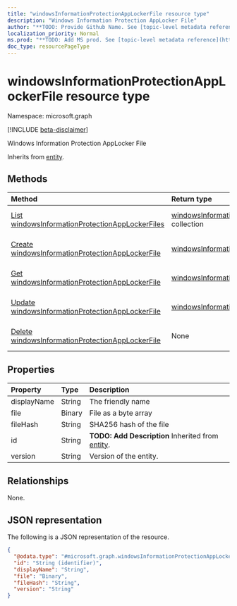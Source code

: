 ```yaml
---
title: "windowsInformationProtectionAppLockerFile resource type"
description: "Windows Information Protection AppLocker File"
author: "**TODO: Provide Github Name. See [topic-level metadata reference](https://msgo.azurewebsites.net/add/document/guidelines/metadata.html#topic-level-metadata)**"
localization_priority: Normal
ms.prod: "**TODO: Add MS prod. See [topic-level metadata reference](https://msgo.azurewebsites.net/add/document/guidelines/metadata.html#topic-level-metadata)**"
doc_type: resourcePageType
---
```


# windowsInformationProtectionAppLockerFile resource type

Namespace: microsoft.graph

[!INCLUDE [beta-disclaimer](../../includes/beta-disclaimer.md)]

Windows Information Protection AppLocker File


Inherits from [entity](../resources/entity.md).

## Methods
|Method|Return type|Description|
|:---|:---|:---|
|[List windowsInformationProtectionAppLockerFiles](../api/windowsinformationprotectionapplockerfile-list.md)|[windowsInformationProtectionAppLockerFile](../resources/windowsinformationprotectionapplockerfile.md) collection|Get a list of the [windowsInformationProtectionAppLockerFile](../resources/windowsinformationprotectionapplockerfile.md) objects and their properties.|
|[Create windowsInformationProtectionAppLockerFile](../api/windowsinformationprotectionapplockerfile-create.md)|[windowsInformationProtectionAppLockerFile](../resources/windowsinformationprotectionapplockerfile.md)|Create a new [windowsInformationProtectionAppLockerFile](../resources/windowsinformationprotectionapplockerfile.md) object.|
|[Get windowsInformationProtectionAppLockerFile](../api/windowsinformationprotectionapplockerfile-get.md)|[windowsInformationProtectionAppLockerFile](../resources/windowsinformationprotectionapplockerfile.md)|Read the properties and relationships of a [windowsInformationProtectionAppLockerFile](../resources/windowsinformationprotectionapplockerfile.md) object.|
|[Update windowsInformationProtectionAppLockerFile](../api/windowsinformationprotectionapplockerfile-update.md)|[windowsInformationProtectionAppLockerFile](../resources/windowsinformationprotectionapplockerfile.md)|Update the properties of a [windowsInformationProtectionAppLockerFile](../resources/windowsinformationprotectionapplockerfile.md) object.|
|[Delete windowsInformationProtectionAppLockerFile](../api/windowsinformationprotectionapplockerfile-delete.md)|None|Deletes a [windowsInformationProtectionAppLockerFile](../resources/windowsinformationprotectionapplockerfile.md) object.|

## Properties
|Property|Type|Description|
|:---|:---|:---|
|displayName|String|The friendly name|
|file|Binary|File as a byte array|
|fileHash|String|SHA256 hash of the file|
|id|String|**TODO: Add Description** Inherited from [entity](../resources/entity.md).|
|version|String|Version of the entity.|

## Relationships
None.

## JSON representation
The following is a JSON representation of the resource.
<!-- {
  "blockType": "resource",
  "keyProperty": "id",
  "@odata.type": "microsoft.graph.windowsInformationProtectionAppLockerFile",
  "baseType": "microsoft.graph.entity",
  "openType": false
}
-->
``` json
{
  "@odata.type": "#microsoft.graph.windowsInformationProtectionAppLockerFile",
  "id": "String (identifier)",
  "displayName": "String",
  "file": "Binary",
  "fileHash": "String",
  "version": "String"
}
```

